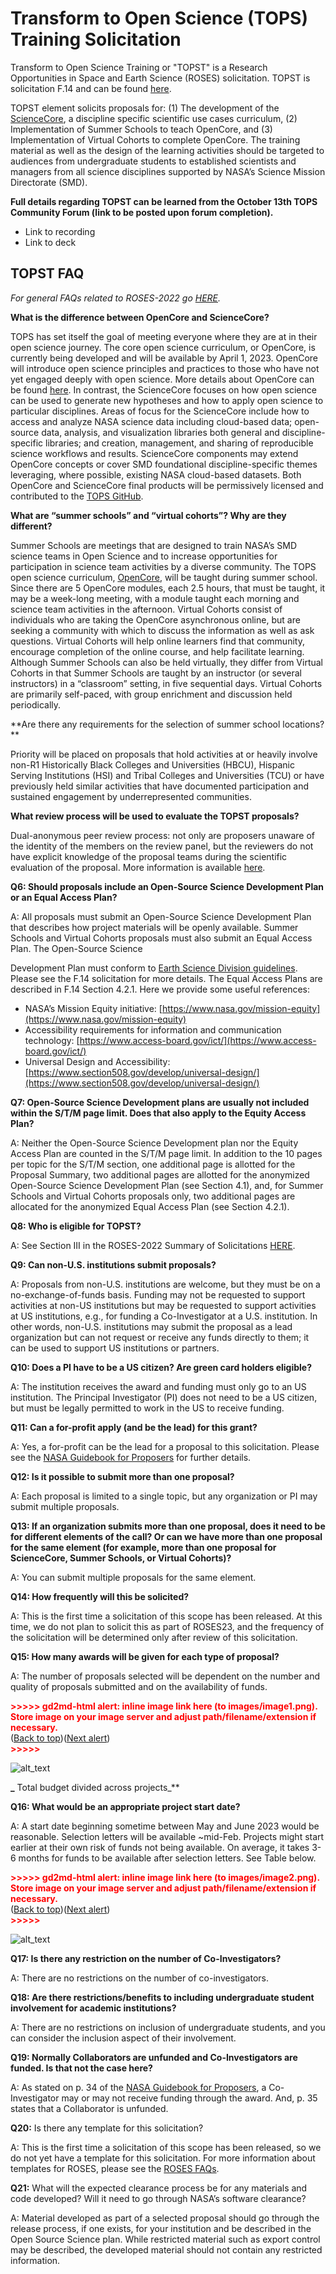 # Transform to Open Science (TOPS) Training Solicitation 

Transform to Open Science Training or "TOPST" is a Research Opportunities in Space and Earth Science (ROSES) solicitation. TOPST is solicitation F.14 and can be found [here](https://nspires.nasaprs.com/external/viewrepositorydocument/cmdocumentid=860824/solicitationId=%7BAB776446-03A8-4C24-845D-2E5A2ADA2D5A%7D/viewSolicitationDocument=1/F.14_TOPST_Amend46.pdf). 

TOPST element solicits proposals for:
(1)  The development of the [ScienceCore](https://github.com/nasa/Transform-to-Open-Science/blob/main/docs/Area2_Capacity_Sharing/ScienceCore/readme.md), a discipline specific scientific use cases curriculum, 
(2) Implementation of Summer Schools to teach OpenCore, and 
(3) Implementation of Virtual Cohorts to complete OpenCore. The training material as well as the design of the learning activities should be targeted to audiences from undergraduate students to established scientists and managers from all science disciplines supported by NASA’s Science Mission Directorate (SMD).  

**Full details regarding TOPST can be learned from the October 13th TOPS Community Forum (link to be posted upon forum completion).**
* Link to recording
* Link to deck

## TOPST FAQ
*For general FAQs related to ROSES-2022 go [HERE](https://science.nasa.gov/researchers/sara/faqs#14).*

**What is the difference between OpenCore and ScienceCore?**

TOPS has set itself the goal of meeting everyone where they are at in their open science journey. The core open science curriculum, or OpenCore, is currently being developed and will be available by April 1, 2023. OpenCore will introduce open science principles and practices to those who have not yet engaged deeply with open science. More details about OpenCore can be found [here](https://github.com/nasa/Transform-to-Open-Science/blob/main/docs/Area2_Capacity_Sharing/OpenCore/readme.md). In contrast, the ScienceCore focuses on how open science can be used to generate new hypotheses and how to apply open science to particular disciplines. Areas of focus for the ScienceCore include how to access and analyze NASA science data including cloud-based data; open-source data, analysis, and visualization libraries both general and discipline-specific libraries; and creation, management, and sharing of reproducible science workflows and results. ScienceCore components may extend OpenCore concepts or cover SMD foundational discipline-specific themes leveraging, where possible, existing NASA cloud-based datasets. Both OpenCore and ScienceCore final products will be permissively licensed and contributed to the [TOPS GitHub](https://github.com/nasa/Transform-to-Open-Science).

**What are “summer schools” and “virtual cohorts”? Why are they different?**

Summer Schools are meetings that are designed to train NASA’s SMD science teams in Open Science and to increase opportunities for participation in science team activities by a diverse community. The TOPS open science curriculum, [OpenCore](https://github.com/nasa/Transform-to-Open-Science/tree/main/docs/Area2_Capacity_Sharing), will be taught during summer school. Since there are 5 OpenCore modules, each 2.5 hours, that must be taught, it may be a week-long meeting, with a module taught each morning and science team activities in the afternoon. Virtual Cohorts consist of individuals who are taking the OpenCore asynchronous online, but are seeking a community with which to discuss the information as well as ask questions. Virtual Cohorts will help online learners find that community, encourage completion of the online course, and help facilitate learning. Although Summer Schools can also be held virtually, they differ from Virtual Cohorts in that Summer Schools are taught by an instructor (or several instructors) in a “classroom” setting, in five sequential days. Virtual Cohorts are primarily self-paced, with group enrichment and discussion held periodically. 

**Are there any requirements for the selection of summer school locations? **

Priority will be placed on proposals that hold activities at or heavily involve non-R1 Historically Black Colleges and Universities (HBCU), Hispanic Serving Institutions (HSI) and Tribal Colleges and Universities (TCU) or have previously held similar activities that have documented participation and sustained engagement by underrepresented communities.

**What review process will be used to evaluate the TOPST proposals?**

Dual-anonymous peer review process: not only are proposers unaware of the identity of the members on the review panel, but the reviewers do not have explicit knowledge of the proposal teams during the scientific evaluation of the proposal. More information is available [here](https://science.nasa.gov/researchers/dual-anonymous-peer-review).

**Q6: Should proposals include an Open-Source Science Development Plan or an Equal Access Plan?**

A: All proposals must submit an Open-Source Science Development Plan that describes how project materials will be openly available. Summer Schools and Virtual Cohorts proposals must also submit an Equal Access Plan. The Open-Source Science 

Development Plan must conform to [Earth Science Division guidelines](https://www.earthdata.nasa.gov/engage/open-data-services-and-software/). Please see the F.14 solicitation for more details. The Equal Access Plans are described in F.14 Section 4.2.1. Here we provide some useful references:



* NASA’s Mission Equity initiative: [https://www.nasa.gov/mission-equity](https://www.nasa.gov/mission-equity)
* Accessibility requirements for information and communication technology: [https://www.access-board.gov/ict/](https://www.access-board.gov/ict/)
* Universal Design and Accessibility: [https://www.section508.gov/develop/universal-design/](https://www.section508.gov/develop/universal-design/)

**Q7: Open-Source Science Development plans are usually not included within the S/T/M page limit. Does that also apply to the Equity Access Plan?**

A: Neither the Open-Source Science Development plan nor the Equity Access Plan are counted in the S/T/M page limit. In addition to the 10 pages per topic for the S/T/M section, one additional page is allotted for the Proposal Summary, two additional pages are allotted for the anonymized Open-Source Science Development Plan (see Section 4.1), and, for Summer Schools and Virtual Cohorts proposals only, two additional pages are allocated for the anonymized Equal Access Plan (see Section 4.2.1).

**Q8: Who is eligible for TOPST?**

A: See Section III in the ROSES-2022 Summary of Solicitations [HERE](https://nspires.nasaprs.com/external/viewrepositorydocument/cmdocumentid=861750/solicitationId=%7BAB776446-03A8-4C24-845D-2E5A2ADA2D5A%7D/viewSolicitationDocument=1/Full%20ROSES-2022_Amend51.pdf).

**Q9: Can non-U.S. institutions submit proposals?**

A: Proposals from non-U.S. institutions are welcome, but they must be on a no-exchange-of-funds basis. Funding may not be requested to support activities at non-US institutions but may be requested to support activities at US institutions, e.g., for funding a Co-Investigator at a U.S. institution. In other words, non-U.S. institutions may submit the proposal as a lead organization but can not request or receive any funds directly to them; it can be used to support US institutions or partners.

**Q10: Does a PI have to be a US citizen? Are green card holders eligible?**

A: The institution receives the award and funding must only go to an US institution.   The Principal Investigator (PI) does not need to be a US citizen, but must be legally permitted to work in the US to receive funding.

**Q11: Can a for-profit apply (and be the lead) for this grant?**

A: Yes, a for-profit can be the lead for a proposal to this solicitation. Please see the  [NASA Guidebook for Proposers](https://www.nasa.gov/offices/ocfo/gpc/regulations_and_guidance) for further details.

**Q12:  Is it possible to submit more than one proposal?**

A: Each proposal is limited to a single topic, but any organization or PI may submit multiple proposals.

**Q13: If an organization submits more than one proposal, does it need to be for different elements of the call? Or can we have more than one proposal for the same element (for example, more than one proposal for ScienceCore, Summer Schools, or Virtual Cohorts)?**

A: You can submit multiple proposals for the same element.

**Q14: How frequently will this be solicited?**

A: This is the first time a solicitation of this scope has been released.  At this time, we do not plan to solicit this as part of ROSES23, and the frequency of the solicitation will be determined only after review of this solicitation. 

**Q15: How many awards will be given for each type of proposal?**

A: The number of proposals selected will be dependent on the number and quality of proposals submitted and on the availability of funds.



<p id="gdcalert1" ><span style="color: red; font-weight: bold">>>>>>  gd2md-html alert: inline image link here (to images/image1.png). Store image on your image server and adjust path/filename/extension if necessary. </span><br>(<a href="#">Back to top</a>)(<a href="#gdcalert2">Next alert</a>)<br><span style="color: red; font-weight: bold">>>>>> </span></p>


![alt_text](images/image1.png "image_tooltip")


**_** Total budget divided across projects_**

**Q16: What would be an appropriate project start date?**

A: A start date beginning sometime between May and June 2023 would be reasonable. Selection letters will be available ~mid-Feb. Projects might start earlier at their own risk of funds not being available. On average, it takes 3-6 months for funds to be available after selection letters. See Table below. 



<p id="gdcalert2" ><span style="color: red; font-weight: bold">>>>>>  gd2md-html alert: inline image link here (to images/image2.png). Store image on your image server and adjust path/filename/extension if necessary. </span><br>(<a href="#">Back to top</a>)(<a href="#gdcalert3">Next alert</a>)<br><span style="color: red; font-weight: bold">>>>>> </span></p>


![alt_text](images/image2.png "image_tooltip")


**Q17: Is there any restriction on the number of Co-Investigators?**

A: There are no restrictions on the number of co-investigators.

**Q18: Are there restrictions/benefits to including undergraduate student involvement for academic institutions?**

A: There are no restrictions on inclusion of undergraduate students, and you can consider the inclusion aspect of their involvement.

**Q19: Normally Collaborators are unfunded and Co-Investigators are funded. Is that not the case here?**

A: As stated on p. 34 of the [NASA Guidebook for Proposers](https://www.nasa.gov/offices/ocfo/gpc/regulations_and_guidance), a Co-Investigator may or may not receive funding through the award. And, p. 35 states that a Collaborator is unfunded.

**Q20:** Is there any template for this solicitation? 

A: This is the first time a solicitation of this scope has been released, so we do not yet have a template for this solicitation. For more information about templates for ROSES, please see the [ROSES FAQs](https://science.nasa.gov/researchers/sara/faqs).

**Q21:** What will the expected clearance process be for any materials and code developed?  Will it need to go through NASA’s software clearance?

A: Material developed as part of a selected proposal should go through the release process, if one exists, for your institution and be described in the Open Source Science plan. While restricted material such as export control may be described, the developed material should not contain any restricted information.
